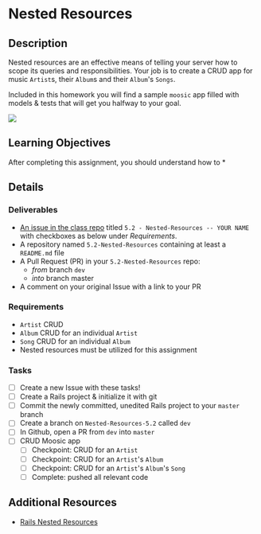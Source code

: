 # Nested Resources

## Description
Nested resources are an effective means of telling your server how to scope its queries and responsibilities. Your job is to create a CRUD app for music `Artist`s, their `Album`s and their `Album`'s `Songs`.

Included in this homework you will find a sample `moosic` app filled with models & tests that will get you halfway to your goal.

![](http://www.dinopit.com/wp-content/uploads/2012/06/baby-dinosaur.jpg)

## Learning Objectives
After completing this assignment, you should understand how to
*

## Details

### Deliverables
* [An issue in the class repo](https://github.com/tiy-chs-ruby/assignments-june-2015) titled `5.2 - Nested-Resources -- YOUR NAME` with checkboxes as below under _Requirements_.
* A repository named `5.2-Nested-Resources` containing at least a `README.md` file
* A Pull Request (PR) in your `5.2-Nested-Resources` repo:
  * _from_ branch `dev`
  * _into_ branch master
* A comment on your original Issue with a link to your PR

### Requirements
* `Artist` CRUD
* `Album` CRUD for an individual `Artist`
* `Song` CRUD for an individual `Album`
* Nested resources must be utilized for this assignment

### Tasks
- [ ] Create a new Issue with these tasks!
- [ ] Create a Rails project & initialize it with git
- [ ] Commit the newly committed, unedited Rails project to your `master` branch
- [ ] Create a branch on `Nested-Resources-5.2` called `dev`
- [ ] In Github, open a PR from `dev` into `master`
- [ ] CRUD Moosic app
  - [ ] Checkpoint: CRUD for an `Artist`
  - [ ] Checkpoint: CRUD for an `Artist`'s `Album`
  - [ ] Checkpoint: CRUD for an `Artist`'s `Album`'s `Song`
  - [ ] Complete: pushed all relevant code

## Additional Resources
* [Rails Nested Resources](http://guides.rubyonrails.org/routing.html#nested-resources)
